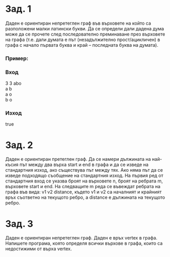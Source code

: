 # Зад. 1
Даден е ориентиран непретеглен граф във върховете на който са разположени малки латински букви. Да се определи дали дадена дума може да се прочете след последователно преминаване през върховете на графа (т.е. дали думата е път (незадължително прост/ацикличен) в графа с начало първата буква и край – последната буква на думата).

### Пример:

### Вход
3 3 abo  
a b  
a o  
b o  

### Изход
true

# Зад. 2
Даден е ориентиран претеглен граф. Да се намери дължината на най-късия път между два върха start и end в графа и да се изведе на стандартния изход, ако съществува път между тях. Ако няма път да се изведе подходящо съобщение на стандартния изход. На първия ред от стандартния вход се указва броят на върховете n, броят на ребрата m, върховете start и end. На следващите m реда се въвеждат ребрата на графа във вида: v1 v2 distance, където v1 и v2 са началният и крайният връх съответно на текущото ребро, а distance е дължината на текущото ребро.

# Зад. 3
Даден е ориентиран непретеглен граф. Даден е връх vertex в графа. Напишете програма, която определя всички върхове в графа, които са недостижими от върха vertex.

